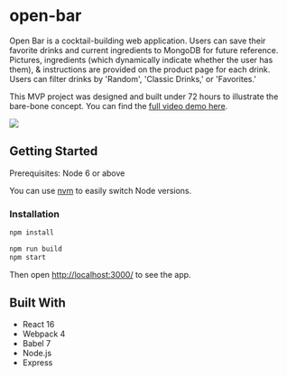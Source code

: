 # open-bar
Open Bar is a cocktail-building web application.
Users can save their favorite drinks and current ingredients to MongoDB for future reference.
Pictures, ingredients (which dynamically indicate whether the user has them), & instructions are provided on the product page for each drink.
Users can filter drinks by 'Random', 'Classic Drinks,' or 'Favorites.'

This MVP project was designed and built under 72 hours to illustrate the bare-bone concept. You can find the [full video demo here](https://www.youtube.com/watch?v=-0-RgB52yoM).

![](OpenBarDemo.gif)

## Getting Started
Prerequisites: Node 6 or above

You can use [nvm](https://github.com/creationix/nvm#installation) to easily switch Node versions.

### Installation

```sh
npm install
```

```sh
npm run build
npm start
```

Then open [http://localhost:3000/](http://localhost:3000/) to see the app.<br>

## Built With
* React 16
* Webpack 4
* Babel 7
* Node.js
* Express